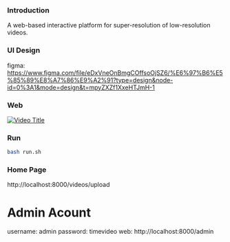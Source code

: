 ### Introduction
A web-based interactive platform for super-resolution of low-resolution videos.

### UI Design

figma: https://www.figma.com/file/eDxVneOnBmgCOffsoOjSZ6/%E6%97%B6%E5%85%89%E8%A7%86%E9%A2%91?type=design&node-id=0%3A1&mode=design&t=mpyZXZf1XxeHTJmH-1

### Web

[![Video Title](https://img.youtube.com/vi/kzFXU_NS4t4/0.jpg)](https://www.youtube.com/watch?v=kzFXU_NS4t4)

### Run
```sh
bash run.sh
```

### Home Page
http://localhost:8000/videos/upload

# Admin Acount
username: admin
password: timevideo
web: http://localhost:8000/admin
